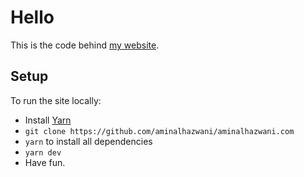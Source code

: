 # Hello

This is the code behind [my website](https://aminalhazwani.com).

## Setup

To run the site locally:

- Install [Yarn](https://yarnpkg.com/en/)
- `git clone https://github.com/aminalhazwani/aminalhazwani.com`
- `yarn` to install all dependencies
- `yarn dev`
- Have fun.
